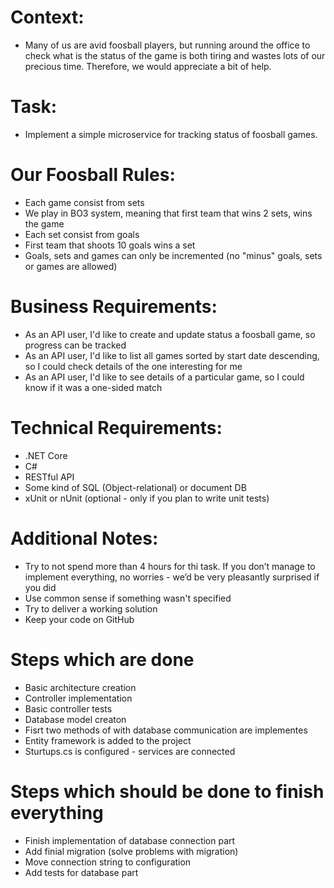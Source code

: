# Context:
* Many of us are avid foosball players, but running around the office to check what is the status of the game is both tiring and wastes lots of our precious time. Therefore, we would appreciate a bit of help.

# Task:
* Implement a simple microservice for tracking status of foosball games.

# Our Foosball Rules:
* Each game consist from sets
* We play in BO3 system, meaning that first team that wins 2 sets, wins the game
* Each set consist from goals
* First team that shoots 10 goals wins a set
* Goals, sets and games can only be incremented (no "minus" goals, sets or games are allowed)

# Business Requirements:
* As an API user, I'd like to create and update status a foosball game, so progress can be tracked
* As an API user, I'd like to list all games sorted by start date descending, so I could check details of the one interesting for me
* As an API user, I'd like to see details of a particular game, so I could know if it was a one-sided match

# Technical Requirements:
* .NET Core
* C#
* RESTful API
* Some kind of SQL (Object-relational) or document DB
* xUnit or nUnit (optional - only if you plan to write unit tests)

# Additional Notes:
* Try to not spend more than 4 hours for thi task. If you don’t manage to implement everything, no worries - we’d be very pleasantly surprised if you did
* Use common sense if something wasn't specified
* Try to deliver a working solution
* Keep your code on GitHub

# Steps which are done
* Basic architecture creation
* Controller implementation
* Basic controller tests
* Database model creaton
* Fisrt two methods of with database communication are implementes
* Entity framework is added to the project
* Sturtups.cs is configured - services are connected

# Steps which should be done to finish everything
* Finish implementation of database connection part
* Add finial migration (solve problems with migration)
* Move connection string to configuration
* Add tests for database part
